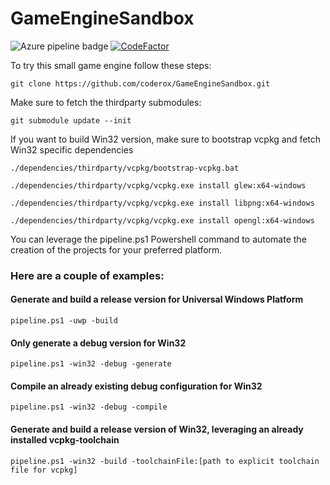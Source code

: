 # GameEngineSandbox

![Azure pipeline badge](https://coderox.visualstudio.com/Game%20Engine%20Sandbox/_apis/build/status/Build%20master%20branch)
[![CodeFactor](https://www.codefactor.io/repository/github/johanlindfors/gameenginesandbox/badge)](https://www.codefactor.io/repository/github/johanlindfors/gameenginesandbox)

To try this small game engine follow these steps:

`git clone https://github.com/coderox/GameEngineSandbox.git`


Make sure to fetch the thirdparty submodules:

`git submodule update --init`


If you want to build Win32 version, make sure to bootstrap vcpkg and fetch Win32 specific dependencies

`./dependencies/thirdparty/vcpkg/bootstrap-vcpkg.bat`

`./dependencies/thirdparty/vcpkg/vcpkg.exe install glew:x64-windows`

`./dependencies/thirdparty/vcpkg/vcpkg.exe install libpng:x64-windows`

`./dependencies/thirdparty/vcpkg/vcpkg.exe install opengl:x64-windows`


You can leverage the pipeline.ps1 Powershell command to automate the creation of the projects for your preferred platform.

### Here are a couple of examples:

#### Generate and build a release version for Universal Windows Platform
`pipeline.ps1 -uwp -build`

#### Only generate a debug version for Win32
`pipeline.ps1 -win32 -debug -generate`

#### Compile an already existing debug configuration for Win32
`pipeline.ps1 -win32 -debug -compile`

#### Generate and build a release version of Win32, leveraging an already installed vcpkg-toolchain
`pipeline.ps1 -win32 -build -toolchainFile:[path to explicit toolchain file for vcpkg]`
